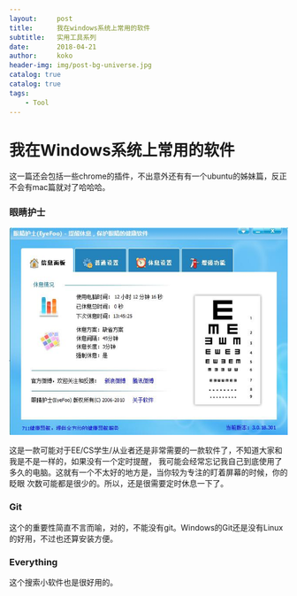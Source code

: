 ```yaml
---
layout:     post
title:      我在windows系统上常用的软件
subtitle:   实用工具系列
date:       2018-04-21
author:     koko
header-img: img/post-bg-universe.jpg
catalog: true
catalog: true
tags:
    - Tool
---
```


# 我在Windows系统上常用的软件

这一篇还会包括一些chrome的插件，不出意外还有有一个ubuntu的姊妹篇，反正不会有mac篇就对了哈哈哈。

### 眼睛护士

![](2018-04-xx-我在windows系统上常用的软件_files/1.jpg)

这是一款可能对于EE/CS学生/从业者还是非常需要的一款软件了，不知道大家和我是不是一样的，如果没有一个定时提醒，
我可能会经常忘记我自己到底使用了多久的电脑。这就有一个不太好的地方是，当你较为专注的盯着屏幕的时候，你的眨眼
次数可能都是很少的。所以，还是很需要定时休息一下了。

### Git

这个的重要性简直不言而喻，对的，不能没有git。Windows的Git还是没有Linux的好用，不过也还算安装方便。

### Everything

这个搜索小软件也是很好用的。

